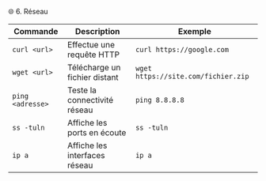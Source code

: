 
🌐 6. Réseau

| Commande         | Description                   | Exemple                             |
| ---------------- | ----------------------------- | ----------------------------------- |
| `curl <url>`     | Effectue une requête HTTP     | `curl https://google.com`           |
| `wget <url>`     | Télécharge un fichier distant | `wget https://site.com/fichier.zip` |
| `ping <adresse>` | Teste la connectivité réseau  | `ping 8.8.8.8`                      |
| `ss -tuln`       | Affiche les ports en écoute   | `ss -tuln`                          |
| `ip a`           | Affiche les interfaces réseau | `ip a`                              |
